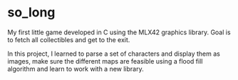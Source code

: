 # so_long

My first little game developed in C using the MLX42 graphics library. Goal is to fetch all collectibles and get to the exit.

In this project, I learned to parse a set of characters and display them as images, make sure the different maps are feasible using a flood fill algorithm and learn to work with a new library.
